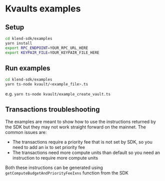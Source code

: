 # Kvaults examples

## Setup

```bash
cd klend-sdk/examples
yarn install
export RPC_ENDPOINT=YOUR_RPC_URL_HERE
export KEYPAIR_FILE=YOUR_KEYPAIR_FILE_HERE
```

## Run examples

```bash
cd klend-sdk/examples
yarn ts-node kvault/<example_file>.ts
```

e.g. `yarn ts-node kvault/example_create_vault.ts`

## Transactions troubleshooting

The examples are meant to show how to use the instructions returned by the SDK but they may not work straight forward on the mainnet. The common issues are:

- The transactions require a priority fee that is not set by SDK, so you need to add an ix to set priority fee
- The transactions need more compute units than default so you need an instruction to require more compute units

Both these instructions can be generated using `getComputeBudgetAndPriorityFeeIxns`
function from the SDK
